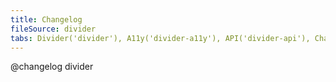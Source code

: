 ```yaml
---
title: Changelog
fileSource: divider
tabs: Divider('divider'), A11y('divider-a11y'), API('divider-api'), Changelog('divider-changelog')
---
```


@changelog divider
